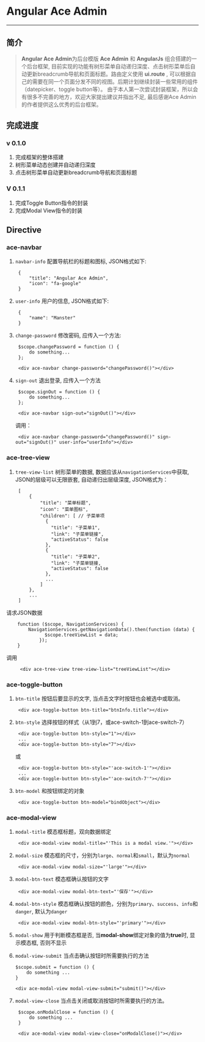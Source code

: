 # Angular Ace Admin
----
## 简介
>**Angular Ace Admin**为后台模版 **Ace Admin** 和 **AngularJs** 组合搭建的一个后台框架, 目前实现的功能有树形菜单自动递归深度、点击树形菜单后自动更新breadcrumb导航和页面标题。路由定义使用 **ui.route** , 可以根据自己的需要在同一个页面分发不同的视图。后期计划继续封装一些常用的组件（datepicker、toggle button等）。
由于本人第一次尝试封装框架，所以会有很多不完善的地方，欢迎大家提出建议并指出不足, 最后感谢Ace Admin的作者提供这么优秀的后台框架。

## 完成进度
### v 0.1.0
1. 完成框架的整体搭建
2. 树形菜单动态创建并自动递归深度
3. 点击树形菜单自动更新breadcrumb导航和页面标题
### V 0.1.1
1. 完成Toggle Button指令的封装
2. 完成Modal View指令的封装


## Directive
### ace-navbar
1. `navbar-info` 配置导航栏的标题和图标,
JSON格式如下:

		{
			"title": "Angular Ace Admin",
			"icon": "fa-google"
		}
2. `user-info` 用户的信息,
JSON格式如下:

		{
			"name": "Manster"
		}
		
3. `change-password` 修改密码, 应传入一个方法:
		
		$scope.changePassword = function () {
			do something...
		};
		
		<div ace-navbar change-password="changePassword()"></div>
		
4. `sign-out` 退出登录, 应传入一个方法
		
		$scope.signOut = function () {
			do something...
		};
		
		<div ace-navbar sign-out="signOut()"></div>
		
	调用：

		<div ace-navbar change-password="changePassword()" sign-out="signOut()" user-info="userInfo"></div>
		

### ace-tree-view
1. `tree-view-list` 树形菜单的数据, 数据应该从`navigationServices`中获取, JSON的层级可以无限嵌套, 自动递归出层级深度, JSON格式为：
		
		[
			{
    			"title": "菜单标题",
			    "icon": "菜单图标",
			    "children": [ // 子菜单项
			      {
        			"title": "子菜单1",
		        	"link": "子菜单链接",
	        		"activeStatus": false
			      },
			      {
        			"title": "子菜单2",
		        	"link": "子菜单链接,
					"activeStatus": false
			      },
			      ...
				]
			},
			...
		]
请求JSON数据
		
		function ($scope, NavigationServices) {
			NavigationServices.getNavigationData().then(function (data) {
                  $scope.treeViewList = data;
                });
       	}
调用
 	
 		 <div ace-tree-view tree-view-list="treeViewList"></div>

### ace-toggle-button
1. `btn-title` 按钮后要显示的文字, 当点击文字时按钮也会被选中或取消。

        <div ace-toggle-button btn-title="btnInfo.title"></div>

2. `btn-style` 选择按钮的样式（从1到7，或ace-switch-1到ace-switch-7）

        <div ace-toggle-button btn-style="1"></div>
        ...
        <div ace-toggle-button btn-style="7"></div>

    或

        <div ace-toggle-button btn-style="'ace-switch-1'"></div>
        ...
        <div ace-toggle-button btn-style="'ace-switch-7'"></div>

3. `btn-model` 和按钮绑定的对象

        <div ace-toggle-button btn-model="bindObject"></div>

### ace-modal-view
1. `modal-title` 模态框标题，双向数据绑定

        <div ace-modal-view modal-title="'This is a modal view.'"></div>

2. `modal-size` 模态框的尺寸，分别为`large`、`normal`和`small`，默认为`normal`

        <div ace-modal-view modal-size="'large'"></div>
        
3. `modal-btn-text` 模态框确认按钮的文字

		<div ace-modal-view modal-btn-text="'保存'"></div>
		
4. `modal-btn-style` 模态框确认按钮的颜色，分别为`primary`、`success`、`info`和`danger`, 默认为`danger`

		<div ace-modal-view modal-btn-style="'primary'"></div>
		
5. `modal-show` 用于判断模态框是否, 当**modal-show**绑定对象的值为**true**时, 显示模态框, 否则不显示

6.  `modal-view-submit` 当点击确认按钮时所需要执行的方法

		$scope.submit = function () {
			do something ...
		}
		
		<div ace-modal-view modal-view-submit="submit()"></div>
		
7. `modal-view-close` 当点击关闭或取消按钮时所需要执行的方法。

		$scope.onModalClose = function () {
			do something ...
		}
		
		<div ace-modal-view modal-view-close="onModalClose()"></div>
		

